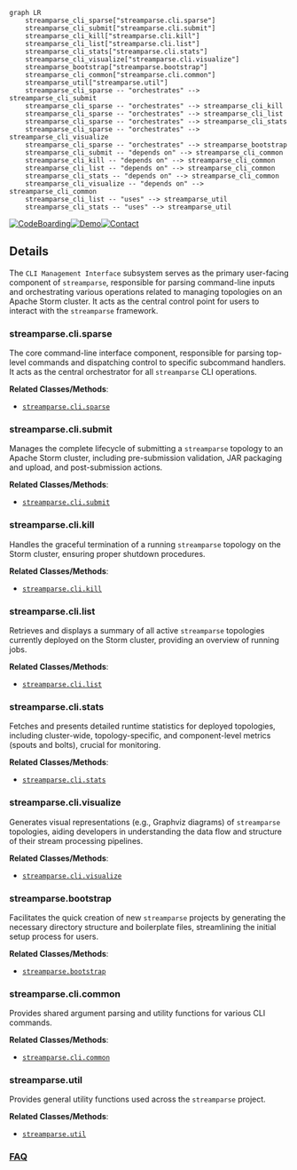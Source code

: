 ```mermaid
graph LR
    streamparse_cli_sparse["streamparse.cli.sparse"]
    streamparse_cli_submit["streamparse.cli.submit"]
    streamparse_cli_kill["streamparse.cli.kill"]
    streamparse_cli_list["streamparse.cli.list"]
    streamparse_cli_stats["streamparse.cli.stats"]
    streamparse_cli_visualize["streamparse.cli.visualize"]
    streamparse_bootstrap["streamparse.bootstrap"]
    streamparse_cli_common["streamparse.cli.common"]
    streamparse_util["streamparse.util"]
    streamparse_cli_sparse -- "orchestrates" --> streamparse_cli_submit
    streamparse_cli_sparse -- "orchestrates" --> streamparse_cli_kill
    streamparse_cli_sparse -- "orchestrates" --> streamparse_cli_list
    streamparse_cli_sparse -- "orchestrates" --> streamparse_cli_stats
    streamparse_cli_sparse -- "orchestrates" --> streamparse_cli_visualize
    streamparse_cli_sparse -- "orchestrates" --> streamparse_bootstrap
    streamparse_cli_submit -- "depends on" --> streamparse_cli_common
    streamparse_cli_kill -- "depends on" --> streamparse_cli_common
    streamparse_cli_list -- "depends on" --> streamparse_cli_common
    streamparse_cli_stats -- "depends on" --> streamparse_cli_common
    streamparse_cli_visualize -- "depends on" --> streamparse_cli_common
    streamparse_cli_list -- "uses" --> streamparse_util
    streamparse_cli_stats -- "uses" --> streamparse_util
```

[![CodeBoarding](https://img.shields.io/badge/Generated%20by-CodeBoarding-9cf?style=flat-square)](https://github.com/CodeBoarding/GeneratedOnBoardings)[![Demo](https://img.shields.io/badge/Try%20our-Demo-blue?style=flat-square)](https://www.codeboarding.org/demo)[![Contact](https://img.shields.io/badge/Contact%20us%20-%20contact@codeboarding.org-lightgrey?style=flat-square)](mailto:contact@codeboarding.org)

## Details

The `CLI Management Interface` subsystem serves as the primary user-facing component of `streamparse`, responsible for parsing command-line inputs and orchestrating various operations related to managing topologies on an Apache Storm cluster. It acts as the central control point for users to interact with the `streamparse` framework.

### streamparse.cli.sparse
The core command-line interface component, responsible for parsing top-level commands and dispatching control to specific subcommand handlers. It acts as the central orchestrator for all `streamparse` CLI operations.


**Related Classes/Methods**:

- <a href="https://github.com/pystorm/streamparse/blob/main/streamparse/cli/sparse.py" target="_blank" rel="noopener noreferrer">`streamparse.cli.sparse`</a>


### streamparse.cli.submit
Manages the complete lifecycle of submitting a `streamparse` topology to an Apache Storm cluster, including pre-submission validation, JAR packaging and upload, and post-submission actions.


**Related Classes/Methods**:

- <a href="https://github.com/pystorm/streamparse/blob/main/streamparse/cli/submit.py" target="_blank" rel="noopener noreferrer">`streamparse.cli.submit`</a>


### streamparse.cli.kill
Handles the graceful termination of a running `streamparse` topology on the Storm cluster, ensuring proper shutdown procedures.


**Related Classes/Methods**:

- <a href="https://github.com/pystorm/streamparse/blob/main/streamparse/cli/kill.py" target="_blank" rel="noopener noreferrer">`streamparse.cli.kill`</a>


### streamparse.cli.list
Retrieves and displays a summary of all active `streamparse` topologies currently deployed on the Storm cluster, providing an overview of running jobs.


**Related Classes/Methods**:

- <a href="https://github.com/pystorm/streamparse/blob/main/streamparse/cli/list.py" target="_blank" rel="noopener noreferrer">`streamparse.cli.list`</a>


### streamparse.cli.stats
Fetches and presents detailed runtime statistics for deployed topologies, including cluster-wide, topology-specific, and component-level metrics (spouts and bolts), crucial for monitoring.


**Related Classes/Methods**:

- <a href="https://github.com/pystorm/streamparse/blob/main/streamparse/cli/stats.py" target="_blank" rel="noopener noreferrer">`streamparse.cli.stats`</a>


### streamparse.cli.visualize
Generates visual representations (e.g., Graphviz diagrams) of `streamparse` topologies, aiding developers in understanding the data flow and structure of their stream processing pipelines.


**Related Classes/Methods**:

- <a href="https://github.com/pystorm/streamparse/blob/main/streamparse/cli/visualize.py" target="_blank" rel="noopener noreferrer">`streamparse.cli.visualize`</a>


### streamparse.bootstrap
Facilitates the quick creation of new `streamparse` projects by generating the necessary directory structure and boilerplate files, streamlining the initial setup process for users.


**Related Classes/Methods**:

- <a href="https://github.com/pystorm/streamparse/blob/main/streamparse/bootstrap" target="_blank" rel="noopener noreferrer">`streamparse.bootstrap`</a>


### streamparse.cli.common
Provides shared argument parsing and utility functions for various CLI commands.


**Related Classes/Methods**:

- <a href="https://github.com/pystorm/streamparse/blob/main/streamparse/cli/common.py" target="_blank" rel="noopener noreferrer">`streamparse.cli.common`</a>


### streamparse.util
Provides general utility functions used across the `streamparse` project.


**Related Classes/Methods**:

- <a href="https://github.com/pystorm/streamparse/blob/main/streamparse/util.py" target="_blank" rel="noopener noreferrer">`streamparse.util`</a>




### [FAQ](https://github.com/CodeBoarding/GeneratedOnBoardings/tree/main?tab=readme-ov-file#faq)